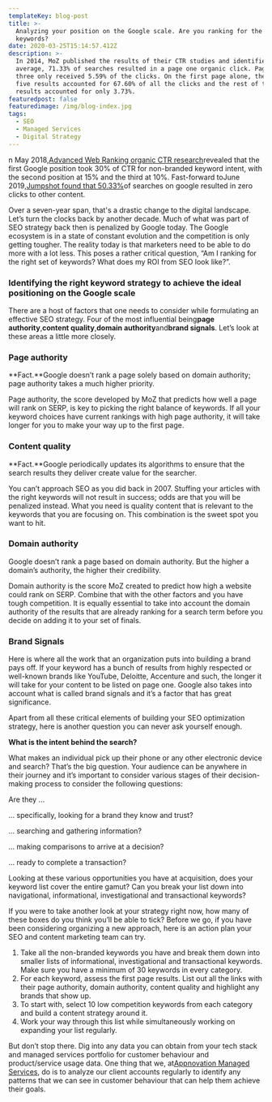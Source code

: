 ```yaml
---
templateKey: blog-post
title: >-
  Analyzing your position on the Google scale. Are you ranking for the right
  keywords?
date: 2020-03-25T15:14:57.412Z
description: >-
  In 2014, MoZ published the results of their CTR studies and identified that on
  average, 71.33% of searches resulted in a page one organic click. Page two and
  three only received 5.59% of the clicks. On the first page alone, the first
  five results accounted for 67.60% of all the clicks and the rest of the
  results accounted for only 3.73%.
featuredpost: false
featuredimage: /img/blog-index.jpg
tags:
  - SEO
  - Managed Services
  - Digital Strategy
---
```

n May 2018,[Advanced Web Ranking organic CTR research](https://www.advancedwebranking.com/ctrstudy/)revealed that the first Google position took 30% of CTR for non-branded keyword intent, with the second position at 15% and the third at 10%. Fast-forward toJune 2019,[Jumpshot found that 50.33%](https://sparktoro.com/blog/less-than-half-of-google-searches-now-result-in-a-click/)of searches on google resulted in zero clicks to other content.

Over a seven-year span, that's a drastic change to the digital landscape. Let’s turn the clocks back by another decade. Much of what was part of SEO strategy back then is penalized by Google today. The Google ecosystem is in a state of constant evolution and the competition is only getting tougher. The reality today is that marketers need to be able to do more with a lot less. This poses a rather critical question, “Am I ranking for the right set of keywords? What does my ROI from SEO look like?”.

### Identifying the right keyword strategy to achieve the ideal positioning on the Google scale

There are a host of factors that one needs to consider while formulating an effective SEO strategy. Four of the most influential being**page authority**,**content quality**,**domain authority**and**brand signals**. Let’s look at these areas a little more closely.

### Page authority

**Fact.**Google doesn’t rank a page solely based on domain authority; page authority takes a much higher priority.

Page authority, the score developed by MoZ that predicts how well a page will rank on SERP, is key to picking the right balance of keywords. If all your keyword choices have current rankings with high page authority, it will take longer for you to make your way up to the first page.

### Content quality

**Fact.**Google periodically updates its algorithms to ensure that the search results they deliver create value for the searcher.

You can’t approach SEO as you did back in 2007. Stuffing your articles with the right keywords will not result in success; odds are that you will be penalized instead. What you need is quality content that is relevant to the keywords that you are focusing on. This combination is the sweet spot you want to hit.

### Domain authority

Google doesn’t rank a page based on domain authority. But the higher a domain’s authority, the higher their credibility.

Domain authority is the score MoZ created to predict how high a website could rank on SERP. Combine that with the other factors and you have tough competition. It is equally essential to take into account the domain authority of the results that are already ranking for a search term before you decide on adding it to your set of finals.

### Brand Signals

Here is where all the work that an organization puts into building a brand pays off. If your keyword has a bunch of results from highly respected or well-known brands like YouTube, Deloitte, Accenture and such, the longer it will take for your content to be listed on page one. Google also takes into account what is called brand signals and it’s a factor that has great significance.

Apart from all these critical elements of building your SEO optimization strategy, here is another question you can never ask yourself enough.

**What is the intent behind the search?**

What makes an individual pick up their phone or any other electronic device and search? That’s the big question. Your audience can be anywhere in their journey and it’s important to consider various stages of their decision-making process to consider the following questions:

Are they ...

… specifically, looking for a brand they know and trust?

… searching and gathering information?

… making comparisons to arrive at a decision?

… ready to complete a transaction?

Looking at these various opportunities you have at acquisition, does your keyword list cover the entire gamut? Can you break your list down into navigational, informational, investigational and transactional keywords?

If you were to take another look at your strategy right now, how many of these boxes do you think you’ll be able to tick? Before we go, if you have been considering organizing a new approach, here is an action plan your SEO and content marketing team can try.

1. Take all the non-branded keywords you have and break them down into smaller lists of informational, investigational and transactional keywords. Make sure you have a minimum of 30 keywords in every category.
2. For each keyword, assess the first page results. List out all the links with their page authority, domain authority, content quality and highlight any brands that show up.
3. To start with, select 10 low competition keywords from each category and build a content strategy around it.
4. Work your way through this list while simultaneously working on expanding your list regularly.

But don’t stop there. Dig into any data you can obtain from your tech stack and managed services portfolio for customer behaviour and product/service usage data. One thing that we, at[Appnovation Managed Services](https://www.appnovation.com/managed-services), do is to analyze our client accounts regularly to identify any patterns that we can see in customer behaviour that can help them achieve their goals.